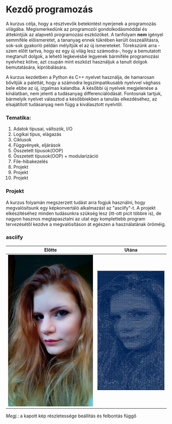 # Kezdő programozás

A kurzus célja, hogy a résztvevők betekintést nyerjenek a programozás világába.
Megismerkedünk az programozói gondolkodásmóddal és áttekintjük az alapvető
programozási eszközöket. A tanfolyam **nem** igényel semmiféle előismeretet, a
tananyag ennek tükrében került összeállításra, sok-sok gyakorló példán mélyítjük
el az új ismereteket. Törekszünk arra -szem előtt tartva, hogy ez egy új világ
lesz számodra-, hogy a bemutatott megtanult dolgok, a lehető legkevésbé legyenek
bármiféle programozási nyelvhez kötve, azt csupán mint eszközt használjuk a
tanult dolgok bemutatására, kipróbálására.

A kurzus kezdetben a Python és C++ nyelvet használja, de hamarosan bővítjük a palettát,
hogy a számodra legszimpatikusabb nyelvvel vághass bele ebbe az új, izgalmas
kalandba. A későbbi új nyelvek megjelenése a kínálatban, nem jelenti a tudásanyag
differenciálódását. Fontosnak tartjuk, bármelyik nyelvet választod a későbbiekben
a tanulás elkezdéséhez, az elsajátított tudásanyag nem függ a kiválasztott nyelvtől.

### Tematika:

1.  Adatok típusai, változók, I/O
2.  Logikai típus, elágazás
3.  Ciklusok
4.  Függvények, eljárások
5.  Összetett típusok(OOP)
6.  Összetett típusok(OOP) + modularizáció
7.  File-hibakezelés
8.  Projekt
9.  Projekt
10. Projekt

### Projekt

A kurzus folyamán megszerzett tudást arra fogjuk használni, hogy megvalósítsunk
egy képkonvertáló alkalmazást az "asciify"-t. A projekt elkészítéséhez minden
tudásunkra szükség lesz (itt-ott picit többre is), de nagyon hasznos megtapasztalni
az utat egy komplettebb program tervezésétől kezdve a megvalósításon át egészen
a használatának öröméig.

### asciify

| **Előtte**                        | **Utána**                    |
|:---------------------------------:|:----------------------------:|
| ![alt text](img/test04.jpg)       | ![alt text](img/ascii04.png) |

*Megj.*: a kapott kép részletessége beállítás és felbontás függő
